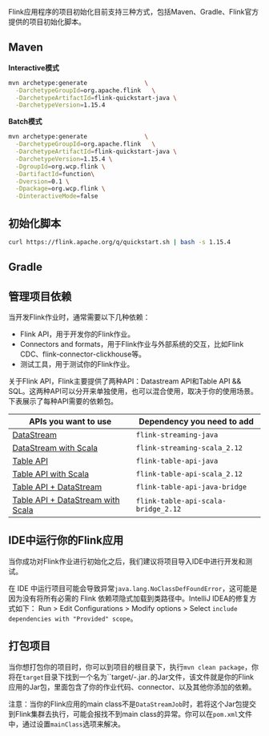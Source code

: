 

Flink应用程序的项目初始化目前支持三种方式，包括Maven、Gradle、Flink官方提供的项目初始化脚本。

## Maven

**Interactive模式**

```bash
mvn archetype:generate                \
  -DarchetypeGroupId=org.apache.flink   \
  -DarchetypeArtifactId=flink-quickstart-java \
  -DarchetypeVersion=1.15.4
```

**Batch模式**

```bash
mvn archetype:generate                \
  -DarchetypeGroupId=org.apache.flink   \
  -DarchetypeArtifactId=flink-quickstart-java \
  -DarchetypeVersion=1.15.4 \
  -DgroupId=org.wcp.flink \
  -DartifactId=function\
  -Dversion=0.1 \
  -Dpackage=org.wcp.flink \
  -DinteractiveMode=false
```

## 初始化脚本

```bash
curl https://flink.apache.org/q/quickstart.sh | bash -s 1.15.4
```

## Gradle

## 管理项目依赖

当开发Flink作业时，通常需要以下几种依赖：

* Flink API，用于开发你的Flink作业。
* Connectors and formats，用于Flink作业与外部系统的交互，比如Flink CDC、flink-connector-clickhouse等。
* 测试工具，用于测试你的Flink作业。

关于Flink API，Flink主要提供了两种API：Datastream API和Table API && SQL。这两种API可以分开来单独使用，也可以混合使用，取决于你的使用场景。下表展示了每种API需要的依赖包。

| APIs you want to use                                         | Dependency you need to add          |
| ------------------------------------------------------------ | ----------------------------------- |
| [DataStream](https://nightlies.apache.org/flink/flink-docs-release-1.15/docs/dev/datastream/overview/) | `flink-streaming-java`              |
| [DataStream with Scala](https://nightlies.apache.org/flink/flink-docs-release-1.15/docs/dev/datastream/scala_api_extensions/) | `flink-streaming-scala_2.12`        |
| [Table API](https://nightlies.apache.org/flink/flink-docs-release-1.15/docs/dev/table/common/) | `flink-table-api-java`              |
| [Table API with Scala](https://nightlies.apache.org/flink/flink-docs-release-1.15/docs/dev/table/common/) | `flink-table-api-scala_2.12`        |
| [Table API + DataStream](https://nightlies.apache.org/flink/flink-docs-release-1.15/docs/dev/table/data_stream_api/) | `flink-table-api-java-bridge`       |
| [Table API + DataStream with Scala](https://nightlies.apache.org/flink/flink-docs-release-1.15/docs/dev/table/data_stream_api/) | `flink-table-api-scala-bridge_2.12` |



## IDE中运行你的Flink应用

当你成功对Flink作业进行初始化之后，我们建议将项目导入IDE中进行开发和测试。

在 IDE 中运行项目可能会导致异常`java.lang.NoClassDefFoundError`，这可能是因为没有将所有必需的 Flink 依赖项隐式加载到类路径中。IntelliJ IDEA的修复方式如下：
Run > Edit Configurations > Modify options > Select `include dependencies with "Provided" scope`。

## 打包项目

当你想打包你的项目时，你可以到项目的根目录下，执行`mvn clean package`，你将在`target`目录下找到一个名为``target/<artifact-id>-<version>.jar`.`的Jar文件，该文件就是你的Flink应用的Jar包，里面包含了你的作业代码、connector、以及其他你添加的依赖。

注意：当你的Flink应用的main class不是`DataStreamJob`时，若将这个Jar包提交到Flink集群去执行，可能会报找不到main class的异常。你可以在`pom.xml`文件中，通过设置`mainClass`选项来解决。